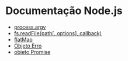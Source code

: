 # Documentação Node.js

- [process.argv](https://nodejs.org/api/process.html#processargv)
- [fs.readFile(path[, options], callback)](https://nodejs.org/api/fs.html#fsreadfilepath-options-callback)
- [flatMap](https://developer.mozilla.org/pt-BR/docs/Web/JavaScript/Reference/Global_Objects/Array/flatMap)
- [Objeto Erro](https://developer.mozilla.org/en-US/docs/Web/JavaScript/Reference/Global_Objects/Error)
- [objeto Promise](https://developer.mozilla.org/pt-BR/docs/Web/JavaScript/Reference/Global_Objects/Promise)